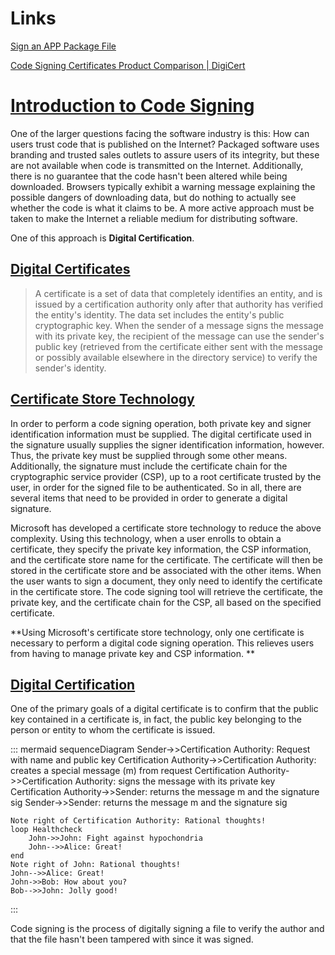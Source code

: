 # Links

[Sign an APP Package File](https://learn.microsoft.com/en-us/dynamics365/business-central/dev-itpro/developer/devenv-sign-extension)

[Code Signing Certificates Product Comparison | DigiCert](https://www.digicert.com/signing/compare-code-signing-certificates)


# [Introduction to Code Signing](https://learn.microsoft.com/en-us/previous-versions/windows/internet-explorer/ie-developer/platform-apis/ms537361(v=vs.85))

One of the larger questions facing the software industry is this: How can users trust code that is published on the Internet?
Packaged software uses branding and trusted sales outlets to assure users of its integrity, but these are not available when code is transmitted on the Internet. Additionally, there is no guarantee that the code hasn't been altered while being downloaded. Browsers typically exhibit a warning message explaining the possible dangers of downloading data, but do nothing to actually see whether the code is what it claims to be. A more active approach must be taken to make the Internet a reliable medium for distributing software. 

One of this approach is **Digital Certification**.

## [Digital Certificates](https://learn.microsoft.com/en-us/previous-versions/windows/internet-explorer/ie-developer/platform-apis/ms537361(v=vs.85)#digital-certificates)

> A certificate is a set of data that completely identifies an entity, and is issued by a certification authority only after that authority  has verified the entity's identity. The data set includes the entity's public cryptographic key. When the sender of a message signs the message with its private key, the recipient of the message can use the sender's public key (retrieved from the certificate either sent with the message or possibly available elsewhere in the directory service) to verify the sender's identity.

## [Certificate Store Technology](https://learn.microsoft.com/en-us/previous-versions/windows/internet-explorer/ie-developer/platform-apis/ms537361(v=vs.85)#certificate-store-technology)

In order to perform a code signing operation, both private key and signer identification information must be supplied. The digital certificate used in the signature usually supplies the signer identification information, however. Thus, the private key must be supplied through some other means. Additionally, the signature must include the certificate chain for the cryptographic service provider (CSP), up to a root certificate trusted by the user, in order for the signed file to be authenticated. So in all, there are several items that need to be provided in order to generate a digital signature.

Microsoft has developed a certificate store technology to reduce the above complexity. Using this technology, when a user enrolls to obtain a certificate, they specify the private key information, the CSP information, and the certificate store name for the certificate. The certificate will then be stored in the certificate store and be associated with the other items. When the user wants to sign a document, they only need to identify the certificate in the certificate store. The code signing tool will retrieve the certificate, the private key, and the certificate chain for the CSP, all based on the specified certificate.

**Using Microsoft's certificate store technology, only one certificate is necessary to perform a digital code signing operation. This relieves users from having to manage private key and CSP information.
**

## [Digital Certification](https://learn.microsoft.com/en-us/previous-versions/windows/internet-explorer/ie-developer/platform-apis/ms537361(v=vs.85)#digital-certification)


One of the primary goals of a digital certificate is to confirm that the public key contained in a certificate is, in fact, the public key belonging to the person or entity to whom the certificate is issued.


::: mermaid
sequenceDiagram 
    Sender->>Certification Authority: Request with name and public key
    Certification Authority->>Certification Authority: creates a special message (m) from request
    Certification Authority->>Certification Authority: signs the message with its private key
    Certification Authority->>Sender: returns the message m and the signature sig
    Sender->>Sender: returns the message m and the signature sig
    
    Note right of Certification Authority: Rational thoughts!
    loop Healthcheck
        John->>John: Fight against hypochondria
        John-->>Alice: Great!
    end
    Note right of John: Rational thoughts!
    John-->>Alice: Great!
    John->>Bob: How about you?
    Bob-->>John: Jolly good!
:::

Code signing is the process of digitally signing a file to verify the author and that the file hasn't been tampered with since it was signed.
